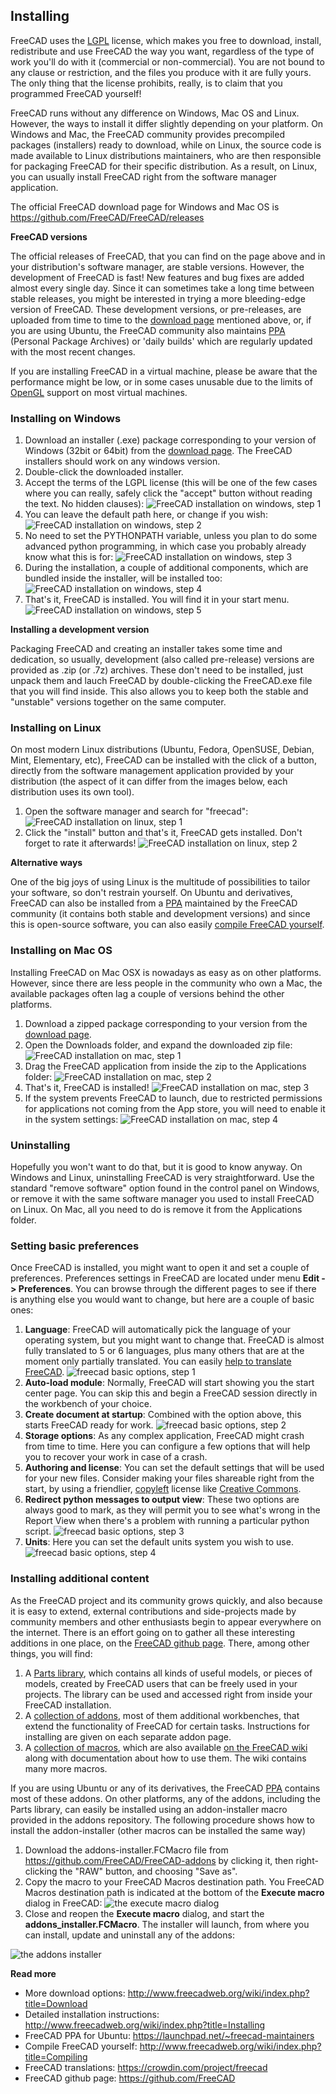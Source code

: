 ## Installing

FreeCAD uses the [LGPL](https://en.wikipedia.org/wiki/GNU_Lesser_General_Public_License) license, which makes you free to download, install, redistribute and use FreeCAD the way you want, regardless of the type of work you'll do with it (commercial or non-commercial). You are not bound to any clause or restriction, and the files you produce with it are fully yours. The only thing that the license prohibits, really, is to claim that you programmed FreeCAD yourself!

FreeCAD runs without any difference on Windows, Mac OS and Linux. However, the ways to install it differ slightly depending on your platform. On Windows and Mac, the FreeCAD community provides precompiled packages (installers) ready to download, while on Linux, the source code is made available to Linux distributions maintainers, who are then responsible for packaging FreeCAD for their specific distribution. As a result, on Linux, you can usually install FreeCAD right from the software manager application.

The official FreeCAD download page for Windows and Mac OS is https://github.com/FreeCAD/FreeCAD/releases

**FreeCAD versions**

The official releases of FreeCAD, that you can find on the page above and in your distribution's software manager, are stable versions. However, the development of FreeCAD is fast! New features and bug fixes are added almost every single day. Since it can sometimes take a long time between stable releases, you might be interested in trying a more bleeding-edge version of FreeCAD. These development versions, or pre-releases, are uploaded from time to time to the [download page](https://github.com/FreeCAD/FreeCAD/releases) mentioned above, or, if you are using Ubuntu, the FreeCAD community also maintains [PPA](https://launchpad.net/~freecad-maintainers/+archive/ubuntu/freecad-daily) (Personal Package Archives) or 'daily builds' which are regularly updated with the most recent changes.

If you are installing FreeCAD in a virtual machine, please be aware that the performance might be low, or in some cases unusable due to the limits of [OpenGL](https://en.wikipedia.org/wiki/OpenGL) support on most virtual machines.

### Installing on Windows

1. Download an installer (.exe) package corresponding to your version of Windows (32bit or 64bit) from  the [download page](https://github.com/FreeCAD/FreeCAD/release). The FreeCAD installers should work on any windows version.
2. Double-click the downloaded installer.
3. Accept the terms of the LGPL license (this will be one of the few cases where you can really, safely click the "accept" button without reading the text. No hidden clauses):
![FreeCAD installation on windows, step 1](http://www.freecadweb.org/wiki/images/0/05/Freecad-windows-install-01.jpg)
4. You can leave the default path here, or change if you wish:
![FreeCAD installation on windows, step 2](http://www.freecadweb.org/wiki/images/7/73/Freecad-windows-install-02.jpg)
5. No need to set the PYTHONPATH variable, unless you plan to do some advanced python programming, in which case you probably already know what this is for:
![FreeCAD installation on windows, step 3](http://www.freecadweb.org/wiki/images/1/1b/Freecad-windows-install-03.jpg)
6. During the installation, a couple of additional components, which are bundled inside the installer, will be installed too:
![FreeCAD installation on windows, step 4](http://www.freecadweb.org/wiki/images/5/53/Freecad-windows-install-04.jpg)
7. That's it, FreeCAD is installed. You will find it in your start menu.
![FreeCAD installation on windows, step 5](http://www.freecadweb.org/wiki/images/0/0b/Freecad-windows-install-05.jpg)

**Installing a development version**

Packaging FreeCAD and creating an installer takes some time and dedication, so usually, development (also called pre-release) versions are provided as .zip (or .7z) archives. These don't need to be installed, just unpack them and lauch FreeCAD by double-clicking the FreeCAD.exe file that you will find inside. This also allows you to keep both the stable and "unstable" versions together on the same computer.

### Installing on Linux

On most modern Linux distributions (Ubuntu, Fedora, OpenSUSE, Debian, Mint, Elementary, etc), FreeCAD can be installed with the click of a button, directly from the software management application provided by your distribution (the aspect of it can differ from the images below, each distribution uses its own tool).

1. Open the software manager and search for "freecad":
![FreeCAD installation on linux, step 1](http://www.freecadweb.org/wiki/images/4/4e/Freecad-linux-install-01.jpg)
2. Click the "install" button and that's it, FreeCAD gets installed. Don't forget to rate it afterwards!
![FreeCAD installation on linux, step 2](http://www.freecadweb.org/wiki/images/6/6f/Freecad-linux-install-02.jpg)

**Alternative ways**

One of the big joys of using Linux is the multitude of possibilities to tailor your software, so don't restrain yourself. On Ubuntu and derivatives, FreeCAD can also be installed from a [PPA](https://launchpad.net/~freecad-maintainers) maintained by the FreeCAD community (it contains both stable and development versions) and since this is open-source software, you can also easily [compile FreeCAD yourself](http://www.freecadweb.org/wiki/index.php?title=Compiling).

### Installing on  Mac OS

Installing FreeCAD on Mac OSX is nowadays as easy as on other platforms. However, since there are less people in the community who own a Mac, the available packages often lag a couple of versions behind the other platforms.

1. Download a zipped package corresponding to your version from  the [download page](https://github.com/FreeCAD/FreeCAD/release).
2. Open the Downloads folder, and expand the downloaded zip file:
![FreeCAD installation on mac, step 1](http://www.freecadweb.org/wiki/images/7/76/Freecad-mac-01.jpg)
3. Drag the FreeCAD application from inside the zip to the Applications folder:
![FreeCAD installation on mac, step 2](http://www.freecadweb.org/wiki/images/a/a7/Freecad-mac-02.jpg)
4. That's it, FreeCAD is installed!
![FreeCAD installation on mac, step 3](http://www.freecadweb.org/wiki/images/2/2b/Freecad-mac-03.jpg)
5. If the system prevents FreeCAD to launch, due to restricted permissions for applications not coming from the App store, you will need to enable it in the system settings:
![FreeCAD installation on mac, step 4](http://www.freecadweb.org/wiki/images/f/fe/Freecad-mac-04.jpg)

### Uninstalling

Hopefully you won't want to do that, but it is good to know anyway. On Windows and Linux, uninstalling FreeCAD is very straightforward. Use the standard "remove software" option found in the control panel on Windows, or remove it with the same software manager you used to install FreeCAD on Linux. On Mac, all you need to do is remove it from the Applications folder.

### Setting basic preferences

Once FreeCAD is installed, you might want to open it and set a couple of preferences. Preferences settings in FreeCAD are located under menu **Edit -> Preferences**. You can browse through the different pages to see if there is anything else you would want to change, but here are a couple of basic ones:

1. **Language**: FreeCAD will automatically pick the language of your operating system, but you might want to change that. FreeCAD is almost fully translated to 5 or 6 languages, plus many others that are at the moment only partially translated. You can easily [help to translate FreeCAD](https://crowdin.com/project/freecad).
![freecad basic options, step 1](http://www.freecadweb.org/wiki/images/f/f1/Freecad-basic-options01.jpg)
2. **Auto-load module**: Normally, FreeCAD will start showing you the start center page. You can skip this and begin a FreeCAD session directly in the workbench of your choice.
3. **Create document at startup**: Combined with the option above, this starts FreeCAD ready for work.
![freecad basic options, step 2](http://www.freecadweb.org/wiki/images/8/8e/Freecad-basic-options02.jpg)
4. **Storage options**: As any complex application, FreeCAD might crash from time to time. Here you can configure a few options that will help you to recover your work in case of a crash.
5. **Authoring and license**: You can set the default settings that will be used for your new files. Consider making your files shareable right from the start, by using a friendlier, [copyleft](https://en.wikipedia.org/wiki/Copyleft) license like [Creative Commons](https://creativecommons.org/).
6. **Redirect python messages to output view**: These two options are always good to mark, as they will permit you to see what's wrong in the Report View when there's a problem with running a particular python script.
![freecad basic options, step 3](http://www.freecadweb.org/wiki/images/1/19/Freecad-basic-options03.jpg)
7. **Units**: Here you can set the default units system you wish to use.
![freecad basic options, step 4](http://www.freecadweb.org/wiki/images/c/c5/Freecad-basic-options04.jpg)

### Installing additional content

As the FreeCAD project and its community grows quickly, and also because it is easy to extend, external contributions and side-projects made by community members and other enthusiasts begin to appear everywhere on the internet. There is an effort going on to gather all these interesting additions in one place, on the [FreeCAD github page](https://github.com/FreeCAD). There, among other things, you will find:

1. A [Parts library](https://github.com/FreeCAD/FreeCAD-library), which contains all kinds of useful models, or pieces of models, created by FreeCAD users that can be freely used in your projects. The library can be used and accessed right from inside your FreeCAD installation.
2. A [collection of addons](https://github.com/FreeCAD/FreeCAD-addons), most of them additional workbenches, that extend the functionality of FreeCAD for certain tasks. Instructions for installing are given on each separate addon page.
3. A [collection of macros](https://github.com/FreeCAD/FreeCAD-macros), which are also available [on the FreeCAD wiki](http://www.freecadweb.org/wiki/index.php?title=Macros_recipes) along with documentation about how to use them. The wiki contains many more macros.

If you are using Ubuntu or any of its derivatives, the FreeCAD [PPA](https://launchpad.net/~freecad-maintainers) contains most of these addons. On other platforms, any of the addons, including the Parts library, can easily be installed using an addon-installer macro provided in the addons repository. The following procedure shows how to install the addon-installer (other macros can be installed the same way)

1. Download the addons-installer.FCMacro file from https://github.com/FreeCAD/FreeCAD-addons by clicking it, then right-clicking the "RAW" button, and choosing "Save as".
2. Copy the macro to your FreeCAD Macros destination path. You FreeCAD Macros destination path is indicated at the bottom of the **Execute macro** dialog in FreeCAD:
![the execute macro dialog](http://www.freecadweb.org/wiki/images/1/1e/Macro_installer_01.jpg)
3. Close and reopen the **Execute macro** dialog, and start the **addons_installer.FCMacro**. The installer will launch, from where you can install, update and uninstall any of the addons:

![the addons installer](http://www.freecadweb.org/wiki/images/c/c6/Macro_installer_02.jpg)

**Read more**

* More download options: http://www.freecadweb.org/wiki/index.php?title=Download
* Detailed installation instructions: http://www.freecadweb.org/wiki/index.php?title=Installing
* FreeCAD PPA for Ubuntu: https://launchpad.net/~freecad-maintainers
* Compile FreeCAD yourself: http://www.freecadweb.org/wiki/index.php?title=Compiling
* FreeCAD translations: https://crowdin.com/project/freecad
* FreeCAD github page: https://github.com/FreeCAD

